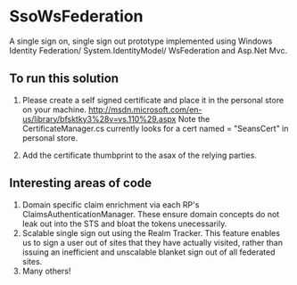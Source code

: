 SsoWsFederation
===========================

A single sign on, single sign out prototype implemented using Windows Identity Federation/ System.IdentityModel/ WsFederation and Asp.Net Mvc.

To run this solution
------

1. Please create a self signed certificate and place it in the personal store on your machine. 
http://msdn.microsoft.com/en-us/library/bfsktky3%28v=vs.110%29.aspx
Note the CertificateManager.cs currently looks for a cert named = "SeansCert" in personal store.

2. Add the certificate thumbprint to the asax of the relying parties.

Interesting areas of code
------

1. Domain specific claim enrichment via each RP's ClaimsAuthenticationManager. These ensure domain concepts do not leak out into the STS and bloat the tokens unecessarily.
2. Scalable single sign out using the Realm Tracker.  This feature enables us to sign a user out of sites that they have actually visited, rather than issuing an inefficient and unscalable blanket sign out of all federated sites.
3. Many others!
